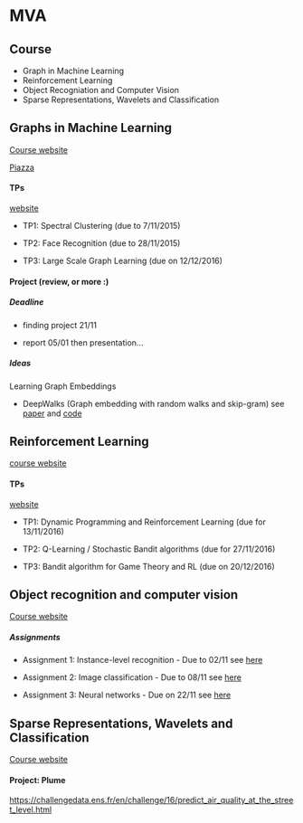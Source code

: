 # MVA

## Course

- Graph in Machine Learning
- Reinforcement Learning
- Object Recogniation and Computer Vision
- Sparse Representations, Wavelets and Classification


## Graphs in Machine Learning

[Course website](http://researchers.lille.inria.fr/~valko/hp/mva-ml-graphs.php)

[Piazza](https://piazza.com/ens-cachan.fr/fall2016/mvagraphsml)

#### TPs
[website](http://researchers.lille.inria.fr/~calandri/teaching.html)

- TP1: Spectral Clustering (due to 7/11/2015)

- TP2: Face Recognition (due to 28/11/2015)

- TP3: Large Scale Graph Learning (due on 12/12/2016)

#### Project (review, or more :) 

##### Deadline 

- finding project 21/11

- report 05/01 then presentation...

##### Ideas

Learning Graph Embeddings

- DeepWalks (Graph embedding with random walks and skip-gram)
see [paper](https://arxiv.org/pdf/1403.6652v2.pdf) and [code](https://github.com/phanein/deepwalk)


## Reinforcement Learning

[course website](http://researchers.lille.inria.fr/~lazaric/Webpage/Teaching.html)

#### TPs
[website](http://chercheurs.lille.inria.fr/ekaufman/teaching.html)

- TP1: Dynamic Programming and Reinforcement Learning (due for 13/11/2016)

- TP2: Q-Learning / Stochastic Bandit algorithms (due for 27/11/2016)

- TP3: Bandit algorithm for Game Theory and RL (due on 20/12/2016)

## Object recognition and computer vision

[Course website](http://www.di.ens.fr/willow/teaching/recvis16/)

##### Assignments

- Assignment 1: Instance-level recognition - Due to 02/11
	see [here](http://www.di.ens.fr/willow/teaching/recvis16/assignment1/)

- Assignment 2: Image classification - Due to 08/11
	see [here](http://www.di.ens.fr/willow/teaching/recvis16/assignment2/)

- Assignment 3: Neural networks - Due on 22/11
	see [here](http://www.di.ens.fr/willow/teaching/recvis16/assignment3/)


## Sparse Representations, Wavelets and Classification

[Course website](http://www.di.ens.fr/~mallat/coursMVA2016.html)

#### Project: Plume

https://challengedata.ens.fr/en/challenge/16/predict_air_quality_at_the_street_level.html